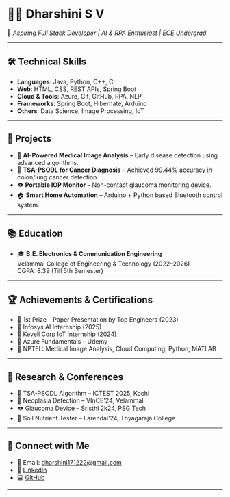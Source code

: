 # 👩‍💻 Dharshini S V

🎯 *Aspiring Full Stack Developer | AI & RPA Enthusiast | ECE Undergrad*

---

## 🛠️ Technical Skills

- **Languages**: Java, Python, C++, C
- **Web**: HTML, CSS, REST APIs, Spring Boot
- **Cloud & Tools**: Azure, Git, GitHub, RPA, NLP
- **Frameworks**: Spring Boot, Hibernate, Arduino
- **Others**: Data Science, Image Processing, IoT

---

## 🚀 Projects

- 🧠 **AI-Powered Medical Image Analysis** – Early disease detection using advanced algorithms.
- 🧬 **TSA-PSODL for Cancer Diagnosis** – Achieved 99.44% accuracy in colon/lung cancer detection.
- 👁️ **Portable IOP Monitor** – Non-contact glaucoma monitoring device.
- 🏠 **Smart Home Automation** – Arduino + Python based Bluetooth control system.

---

## 📚 Education

- 🎓 **B.E. Electronics & Communication Engineering**  
  Velammal College of Engineering & Technology (2022–2026)  
  CGPA: 8.39 (Till 5th Semester)

---

## 🏆 Achievements & Certifications

- 🥇 1st Prize – Paper Presentation by Top Engineers (2023)
- 🧠 Infosys AI Internship (2025)
- 📡 Kevell Corp IoT Internship (2024)
- 📜 Azure Fundamentals – Udemy
- 🧪 NPTEL: Medical Image Analysis, Cloud Computing, Python, MATLAB

---

## 📄 Research & Conferences

- 🧬 TSA-PSODL Algorithm – ICTEST 2025, Kochi
- 🧠 Neoplasia Detection – VInCE'24, Velammal
- 👁️ Glaucoma Device – Sristhi 2k24, PSG Tech
- 🌱 Soil Nutrient Tester – Earendal'24, Thyagaraja College

---

## 🤝 Connect with Me

- 📧 Email: dharshini171222@gmail.com  
- 🔗 [LinkedIn](https://linkedin.com/in/dharshinisv-a934142b8)  
- 💻 [GitHub](https://github.com/dharshini171222)

---

